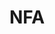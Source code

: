 ---
title: NFA
crosslinks:
- guns
- gundeals
- ar15
- Glocks
- Gunsforsale
- AR10
- silencers
- GunPorn
- progun
- machining
- gifs
- iamverysmart
- MPX
- MOGuns
- weekendgunnit
- funny
- shittyHDR
- houston
- 300BLK
- OldSchoolCool
---